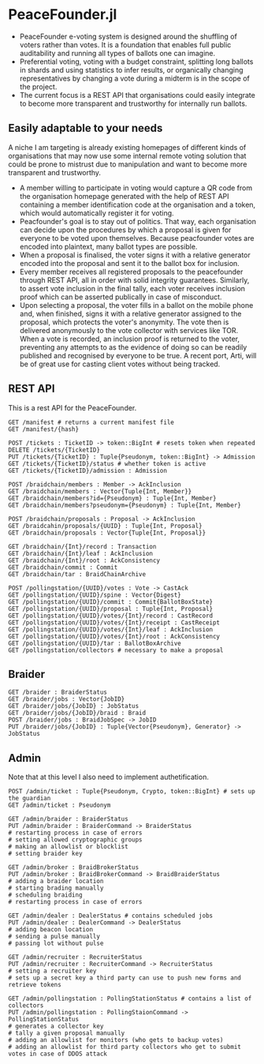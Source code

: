 # PeaceFounder.jl

- PeaceFounder e-voting system is designed around the shuffling of voters rather than votes. It is a foundation that enables full public auditability and running all types of ballots one can imagine.
- Preferential voting, voting with a budget constraint, splitting long ballots in shards and using statistics to infer results, or organically changing representatives by changing a vote during a midterm is in the scope of the project.
- The current focus is a REST API that organisations could easily integrate to become more transparent and trustworthy for internally run ballots.

## Easily adaptable to your needs

A niche I am targeting is already existing homepages of different kinds of organisations that may now use some internal remote voting solution that could be prone to mistrust due to manipulation and want to become more transparent and trustworthy. 

- A member willing to participate in voting would capture a QR code from the organisation homepage generated with the help of REST API containing a member identification code at the organisation and a token, which would automatically register it for voting.
- Peacfounder's goal is to stay out of politics. That way, each organisation can decide upon the procedures by which a proposal is given for everyone to be voted upon themselves. Because peacfounder votes are encoded into plaintext, many ballot types are possible. 
- When a proposal is finalised, the voter signs it with a relative generator encoded into the proposal and sent it to the ballot box for inclusion. 
- Every member receives all registered proposals to the peacefounder through REST API, all in order with solid integrity guarantees. Similarly, to assert vote inclusion in the final tally, each voter receives inclusion proof which can be asserted publically in case of misconduct. 
- Upon selecting a proposal, the voter fills in a ballot on the mobile phone and, when finished, signs it with a relative generator assigned to the proposal, which protects the voter's anonymity. The vote then is delivered anonymously to the vote collector with services like TOR. When a vote is recorded, an inclusion proof is returned to the voter, preventing any attempts to as the evidence of doing so can be readily published and recognised by everyone to be true. A recent port, Arti, will be of great use for casting client votes without being tracked.

## REST API

This is a rest API for the PeaceFounder. 

```
GET /manifest # returns a current manifest file
GET /manifest/{hash}

POST /tickets : TicketID -> token::BigInt # resets token when repeated
DELETE /tickets/{TicketID}
PUT /tickets/{TicketID} : Tuple{Pseudonym, token::BigInt} -> Admission
GET /tickets/{TicketID}/status # whether token is active
GET /tickets/{TicketID}/admission : Admission

POST /braidchain/members : Member -> AckInclusion
GET /braidchain/members : Vector{Tuple{Int, Member}}
GET /braidchain/members?id={Pseudonym} : Tuple{Int, Member}
GET /braidchain/members?pseudonym={Pseudonym} : Tuple{Int, Member}

POST /braidchain/proposals : Proposal -> AckInclusion
GET /braidcahin/proposals/{UUID} : Tuple{Int, Proposal}
GET /braidchain/proposals : Vector{Tuple{Int, Proposal}}

GET /braidchain/{Int}/record : Transaction
GET /braidchain/{Int}/leaf : AckInclusion
GET /braidchain/{Int}/root : AckConsistency
GET /braidchain/commit : Commit
GET /braidchain/tar : BraidChainArchive

POST /pollingstation/{UUID}/votes : Vote -> CastAck
GET /pollingstation/{UUID}/spine : Vector{Digest}
GET /pollingstation/{UUID}/commit : Commit{BallotBoxState}
GET /pollingstation/{UUID}/proposal : Tuple{Int, Proposal}
GET /pollingstation/{UUID}/votes/{Int}/record : CastRecord
GET /pollingstation/{UUID}/votes/{Int}/receipt : CastReceipt
GET /pollingstation/{UUID}/votes/{Int}/leaf : AckInclusion
GET /pollingstation/{UUID}/votes/{Int}/root : AckConsistency
GET /pollingstation/{UUID}/tar : BallotBoxArchive
GET /pollingstation/collectors # necessary to make a proposal
```

## Braider

```
GET /braider : BraiderStatus
GET /braider/jobs : Vector{JobID}
GET /braider/jobs/{JobID} : JobStatus
GET /braider/jobs/{JobID}/braid : Braid
POST /braider/jobs : BraidJobSpec -> JobID
PUT /braider/jobs/{JobID} : Tuple{Vector{Pseudonym}, Generator} -> JobStatus
```

## Admin

Note that at this level I also need to implement authetification. 

```
POST /admin/ticket : Tuple{Pseudonym, Crypto, token::BigInt} # sets up the guardian
GET /admin/ticket : Pseudonym

GET /admin/braider : BraiderStatus
PUT /admin/braider : BraiderCommand -> BraiderStatus
# restarting process in case of errors
# setting allowed cryptographic groups
# making an allowlist or blocklist
# setting braider key

GET /admin/broker : BraidBrokerStatus
PUT /admin/broker : BraidBrokerCommand -> BraidBraiderStatus
# adding a braider location
# starting brading manually
# scheduling braiding
# restarting process in case of errors

GET /admin/dealer : DealerStatus # contains scheduled jobs
PUT /admin/dealer : DealerCommand -> DealerStatus
# adding beacon location
# sending a pulse manually
# passing lot without pulse

GET /admin/recruiter : RecruiterStatus
PUT /admin/recruiter : RecruiterCommand -> RecruiterStatus
# setting a recruiter key
# sets up a secret key a third party can use to push new forms and retrieve tokens

GET /admin/pollingstation : PollingStationStatus # contains a list of collectors
PUT /admin/pollingstation : PollingStaionCommand -> PollingStationStatus
# generates a collector key
# tally a given proposal manually
# adding an allowlist for monitors (who gets to backup votes)
# adding an allowlist for third party collectors who get to submit votes in case of DDOS attack
```

